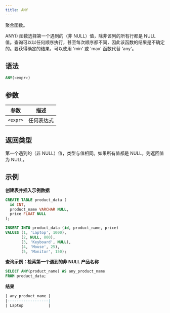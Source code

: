 ```yaml
---
title: ANY
---
```


聚合函数。

ANY() 函数选择第一个遇到的（非 NULL）值，除非该列的所有行都是 NULL 值。查询可以以任何顺序执行，甚至每次顺序都不同，因此该函数的结果是不确定的。要获得确定的结果，可以使用 'min' 或 'max' 函数代替 'any'。

## 语法

```sql
ANY(<expr>)
```

## 参数

| 参数       | 描述         |
|-----------|--------------|
| `<expr>`  | 任何表达式   |

## 返回类型

第一个遇到的（非 NULL）值，类型与值相同。如果所有值都是 NULL，则返回值为 NULL。

## 示例

**创建表并插入示例数据**
```sql
CREATE TABLE product_data (
  id INT,
  product_name VARCHAR NULL,
  price FLOAT NULL
);

INSERT INTO product_data (id, product_name, price)
VALUES (1, 'Laptop', 1000),
       (2, NULL, 800),
       (3, 'Keyboard', NULL),
       (4, 'Mouse', 25),
       (5, 'Monitor', 150);
```

**查询示例：检索第一个遇到的非 NULL 产品名称**
```sql
SELECT ANY(product_name) AS any_product_name
FROM product_data;
```

**结果**
```sql
| any_product_name |
|------------------|
| Laptop           |
```